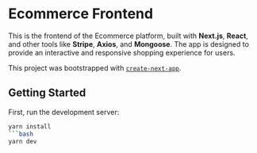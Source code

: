 # Ecommerce Frontend

This is the frontend of the Ecommerce platform, built with **Next.js**, **React**, and other tools like **Stripe**, **Axios**, and **Mongoose**. The app is designed to provide an interactive and responsive shopping experience for users.

This project was bootstrapped with [`create-next-app`](https://github.com/vercel/next.js/tree/canary/packages/create-next-app).

## Getting Started

First, run the development server:

```bash
yarn install
```bash
yarn dev


